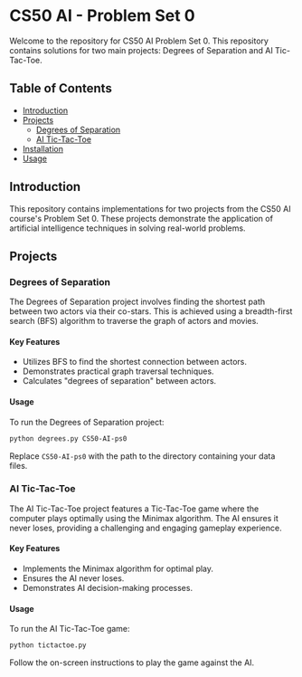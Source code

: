 # CS50 AI - Problem Set 0

Welcome to the repository for CS50 AI Problem Set 0. This repository contains solutions for two main projects: Degrees of Separation and AI Tic-Tac-Toe.

## Table of Contents

- [Introduction](#introduction)
- [Projects](#projects)
  - [Degrees of Separation](#degrees-of-separation)
  - [AI Tic-Tac-Toe](#ai-tic-tac-toe)
- [Installation](#installation)
- [Usage](#usage)
 
## Introduction

This repository contains implementations for two projects from the CS50 AI course's Problem Set 0. These projects demonstrate the application of artificial intelligence techniques in solving real-world problems.

## Projects

### Degrees of Separation

The Degrees of Separation project involves finding the shortest path between two actors via their co-stars. This is achieved using a breadth-first search (BFS) algorithm to traverse the graph of actors and movies.

#### Key Features

- Utilizes BFS to find the shortest connection between actors.
- Demonstrates practical graph traversal techniques.
- Calculates "degrees of separation" between actors.

#### Usage

To run the Degrees of Separation project:

```bash
python degrees.py CS50-AI-ps0
```

Replace `CS50-AI-ps0` with the path to the directory containing your data files.

### AI Tic-Tac-Toe

The AI Tic-Tac-Toe project features a Tic-Tac-Toe game where the computer plays optimally using the Minimax algorithm. The AI ensures it never loses, providing a challenging and engaging gameplay experience.

#### Key Features

- Implements the Minimax algorithm for optimal play.
- Ensures the AI never loses.
- Demonstrates AI decision-making processes.

#### Usage

To run the AI Tic-Tac-Toe game:

```bash
python tictactoe.py
```

Follow the on-screen instructions to play the game against the AI.

